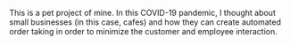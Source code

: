 This is a pet project of mine. In this COVID-19 pandemic, I thought about small businesses (in this case, cafes) and how they can create automated order taking in order to minimize the customer and employee interaction.
